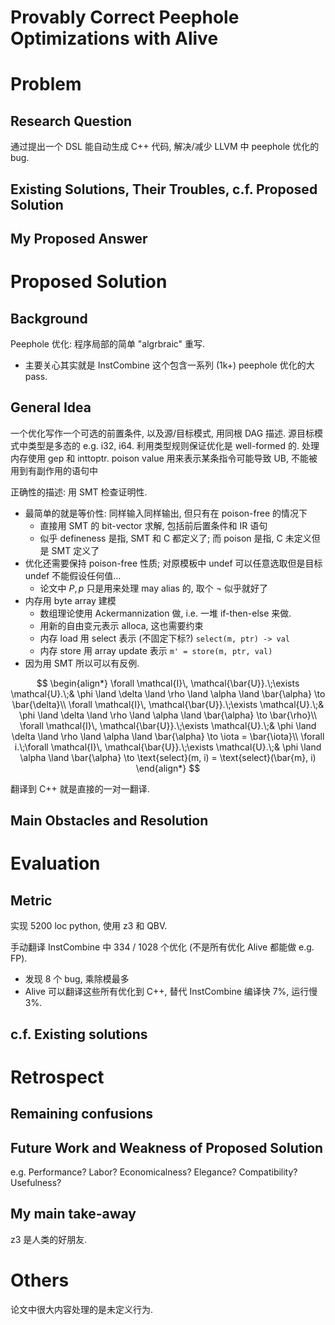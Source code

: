 # Provably Correct Peephole Optimizations with Alive

# Problem
## Research Question
通过提出一个 DSL 能自动生成 C++ 代码, 解决/减少 LLVM 中 peephole 优化的 bug.

## Existing Solutions, Their Troubles, c.f. Proposed Solution

## My Proposed Answer



# Proposed Solution
## Background
Peephole 优化: 程序局部的简单 "algrbraic" 重写.
* 主要关心其实就是 InstCombine 这个包含一系列 (1k+) peephole 优化的大 pass.

## General Idea
一个优化写作一个可选的前置条件, 以及源/目标模式, 用同根 DAG 描述.
源目标模式中类型是多态的 e.g. i32, i64.
利用类型规则保证优化是 well-formed 的.
处理内存使用 gep 和 inttoptr.
poison value 用来表示某条指令可能导致 UB, 不能被用到有副作用的语句中

正确性的描述: 用 SMT 检查证明性.
* 最简单的就是等价性: 同样输入同样输出, 但只有在 poison-free 的情况下
  - 直接用 SMT 的 bit-vector 求解, 包括前后置条件和 IR 语句
  - 似乎 defineness 是指, SMT 和 C 都定义了; 而 poison 是指, C 未定义但是 SMT 定义了
* 优化还需要保持 poison-free 性质; 对原模板中 undef 可以任意选取但是目标 undef 不能假设任何值...
  - 论文中 $P, p$ 只是用来处理 may alias 的, 取个 $\lnot$ 似乎就好了
* 内存用 byte array 建模
  * 数组理论使用 Ackermannization 做, i.e. 一堆 if-then-else 来做.
  * 用新的自由变元表示 alloca, 这也需要约束
  * 内存 load 用 select 表示 (不固定下标?) `select(m, ptr) -> val`
  * 内存 store 用 array update 表示 `m' = store(m, ptr, val)`
* 因为用 SMT 所以可以有反例.

$$
\begin{align*}
    \forall \mathcal{I}\, \mathcal{\bar{U}}.\;\exists \mathcal{U}.\;& \phi \land \delta \land \rho \land \alpha \land \bar{\alpha} \to \bar{\delta}\\
    \forall \mathcal{I}\, \mathcal{\bar{U}}.\;\exists \mathcal{U}.\;& \phi \land \delta \land \rho \land \alpha \land \bar{\alpha} \to \bar{\rho}\\
    \forall \mathcal{I}\, \mathcal{\bar{U}}.\;\exists \mathcal{U}.\;& \phi \land \delta \land \rho \land \alpha \land \bar{\alpha} \to \iota = \bar{\iota}\\
    \forall i.\;\forall \mathcal{I}\, \mathcal{\bar{U}}.\;\exists \mathcal{U}.\;& \phi \land \alpha \land \bar{\alpha} \to \text{select}(m, i) = \text{select}(\bar{m}, i)
\end{align*}
$$

翻译到 C++ 就是直接的一对一翻译.


## Main Obstacles and Resolution



# Evaluation
## Metric
实现 5200 loc python, 使用 z3 和 QBV.

手动翻译 InstCombine 中 334 / 1028 个优化 (不是所有优化 Alive 都能做 e.g. FP).
* 发现 8 个 bug, 乘除模最多
* Alive 可以翻译这些所有优化到 C++, 替代 InstCombine 编译快 7%, 运行慢 3%.


## c.f. Existing solutions



# Retrospect
## Remaining confusions

## Future Work and Weakness of Proposed Solution
e.g. Performance? Labor? Economicalness? Elegance? Compatibility? Usefulness?

## My main take-away
z3 是人类的好朋友.

# Others
论文中很大内容处理的是未定义行为.

